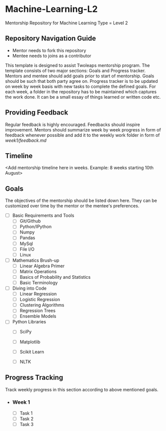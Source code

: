 # Machine-Learning-L2

Mentorship Repository for Machine Learning Type = Level 2

## Repository Navigation Guide
* Mentor needs to fork this repository
* Mentee needs to joins as a contributor

This template is designed to assist Twoleaps mentorship program. The template consists of two 
major sections: Goals and Progress tracker. Mentors and mentee should add goals prior to start of 
mentorship. Goals should be such that both party agree on. Progress tracker is to be updated on week
by week basis with new tasks to complete the defined goals. For each week, a folder in the repository
has to be maintained which captures the work done. It can be a small essay of things learned or written
code etc.

## Providing Feedback

Regular feedback is highly encouraged. Feedbacks should inspire improvement. Mentors should summarize week by week progress in form of feedback whenever possible and add it to the weekly work folder in form of *week1/feedback.md*

## Timeline

<Add mentorship timeline here in weeks. Example: 8 weeks starting 10th August>


## Goals
The objectives of the mentorship should be listed down here. They can be customized over time by the mentor
or the mentee's preferences.

- [ ] Basic Requirements and Tools
    - [ ] Git/Github
    - [ ] Python/IPython
    - [ ] Numpy
    - [ ] Pandas
    - [ ] MySql
    - [ ] File I/O
    - [ ] Linux

- [ ] Mathematics Brush-up
    - [ ] Linear Algebra Primer
    - [ ] Matrix Operations
    - [ ] Basics of Probability and Statistics
    - [ ] Basic Terminology
    
- [ ] Diving into Code
    - [ ] Linear Regression
    - [ ] Logistic Regression
    - [ ] Clustering Algorithms
    - [ ] Regression Trees
    - [ ] Ensemble Models
    
- [ ] Python Libraries
    - [ ] SciPy
    - [ ] Matplotlib
    - [ ] Scikit Learn
    - [ ] NLTK
    
    
## Progress Tracking

Track weekly progress in this section according to above mentioned goals.

- ### Week 1 
    - [ ] Task 1
    - [ ] Task 2
    - [ ] Task 3
